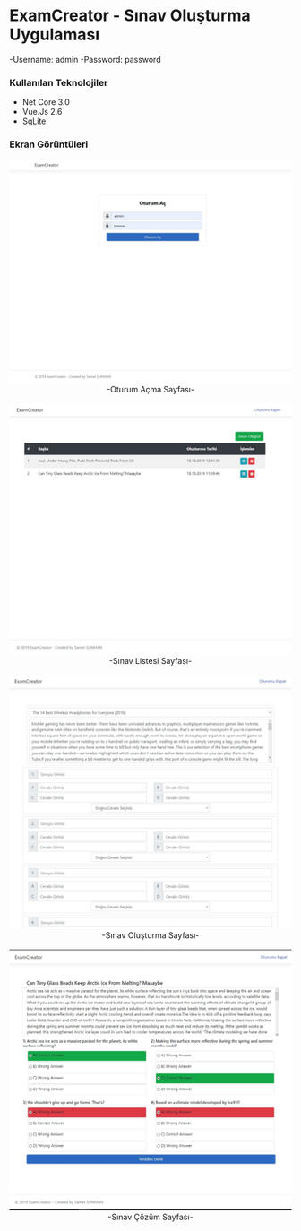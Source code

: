 # ExamCreator - Sınav Oluşturma Uygulaması

-Username: admin -Password: password

### Kullanılan Teknolojiler

- Net Core 3.0
- Vue.Js 2.6
- SqLite


### Ekran Görüntüleri

<div align="center">
  <img width="600" src="/Screenshots/1.jpg"><br />
  <span>-Oturum Açma Sayfası-</span><br /><br />
</div>

<div align="center">
  <img width="600" src="/Screenshots/2.jpg"><br />
  <span>-Sınav Listesi Sayfası-</span><br /><br />
</div>

<div align="center">
  <img width="600" src="/Screenshots/3.jpg"><br />
  <span>-Sınav Oluşturma Sayfası-</span><br /><br />
</div>

<div align="center">
  <img width="600" src="/Screenshots/4.jpg"><br />
  <span>-Sınav Çözüm Sayfası-</span>
</div>

